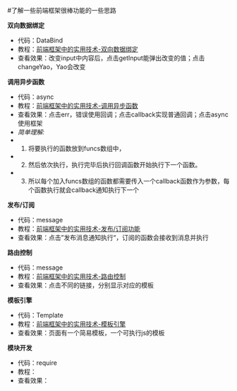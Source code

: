 #了解一些前端框架很棒功能的一些思路

**双向数据绑定**
- 代码：DataBind
- 教程：[前端框架中的实用技术-双向数据绑定](http://hi.baidu.com/tang_guangyao/item/bb42dae08a12ce2e570f1d04)
- 查看效果：改变input中内容后，点击getInput能弹出改变的值；点击changeYao，Yao会改变


**调用异步函数**
- 代码：async
- 教程：[前端框架中的实用技术-调用异步函数](http://hi.baidu.com/tang_guangyao/item/d417f960e0d688346995e6c7)
- 查看效果：点击err，错误使用回调；点击callback实现普通回调；点击async使用框架
- *简单理解:*
- 1. 将要执行的函数放到funcs数组中，
- 2. 然后依次执行，执行完毕后执行回调函数开始执行下一个函数。
- 3. 所以每个加入funcs数组的函数都需要传入一个callback函数作为参数，每个函数执行就会callback通知执行下一个

**发布/订阅**
- 代码：message
- 教程：[前端框架中的实用技术-发布/订阅功能](http://hi.baidu.com/tang_guangyao/item/0edc4ed3e2e556d692a974d2)
- 查看效果：点击”发布消息通知执行“，订阅的函数会接收到消息并执行


**路由控制**
- 代码：message
- 教程：[前端框架中的实用技术-路由控制](http://hi.baidu.com/tang_guangyao/item/74e2ec041fbe28a13d42e23b)
- 查看效果：点击不同的链接，分别显示对应的模板

**模板引擎**
- 代码：Template
- 教程：[前端框架中的实用技术-模板引擎](http://hi.baidu.com/tang_guangyao/item/863e6a1e4b152bbe99ce3391)
- 查看效果：页面有一个简易模板，一个可执行js的模板

**模块开发**
- 代码：require
- 教程：
- 查看效果：